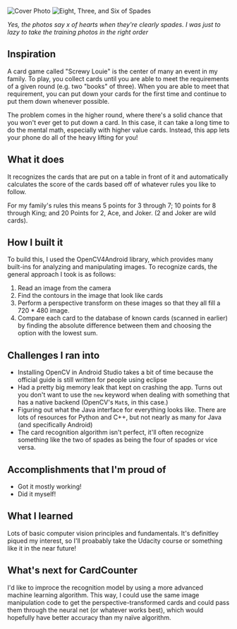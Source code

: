 ![Cover Photo](https://challengepost-s3-challengepost.netdna-ssl.com/photos/production/software_photos/000/563/412/datas/gallery.jpg)
![Eight, Three, and Six of Spades](https://challengepost-s3-challengepost.netdna-ssl.com/photos/production/software_photos/000/562/943/datas/gallery.jpg)

*Yes, the photos say x of hearts when they're clearly spades. I was just to lazy to take the training photos in the right order*

## Inspiration
A card game called "Screwy Louie" is the center of many an event in my family. To play, you collect cards until you are able to meet the requirements of a given round (e.g. two "books" of three). When you are able to meet that requirement, you can put down your cards for the first time and continue to put them down whenever possible.

The problem comes in the higher round, where there's a solid chance that you won't ever get to put down a card. In this case, it can take a long time to do the mental math, especially with higher value cards. Instead, this app lets your phone do all of the heavy lifting for you!

## What it does
It recognizes the cards that are put on a table in front of it and automatically calculates the score of the cards based off of whatever rules you like to follow. 

For my family's rules this means 5 points for 3 through 7; 10 points for 8 through King; and 20 Points for 2, Ace, and Joker. (2 and Joker are wild cards).

## How I built it
To build this, I used the OpenCV4Android library, which provides many built-ins for analyzing and manipulating images. To recognize cards, the general approach I took is as follows:
1. Read an image from the camera
2. Find the contours in the image that look like cards
3. Perform a perspective transform on these images so that they all fill a 720 * 480 image.
4. Compare each card to the database of known cards (scanned in earlier) by finding the absolute difference between them and choosing the option with the lowest sum.

## Challenges I ran into
- Installing OpenCV in Android Studio takes a bit of time because the official guide is still written for people using eclipse
- Had a pretty big memory leak that kept on crashing the app. Turns out you don't want to use the `new` keyword when dealing with something that has a native backend (OpenCV's `Mat`s, in this case.)
- Figuring out what the Java interface for everything looks like. There are lots of resources for Python and C++, but not nearly as many for Java (and specifically Android)
- The card recognition algorithm isn't perfect, it'll often recognize something like the two of spades as being the four of spades or vice versa.

## Accomplishments that I'm proud of
- Got it mostly working!
- Did it myself!

## What I learned
Lots of basic computer vision principles and fundamentals. It's definitley piqued my interest, so I'll proabably take the Udacity course or something like it in the near future!

## What's next for CardCounter
I'd like to improce the recognition model by using a more advanced machine learning algorithm. This way, I could use the same image manipulation code to get the perspective-transformed cards and could pass them through the neural net (or whatever works best), which would hopefully have better accuracy than my naïve algorithm.
